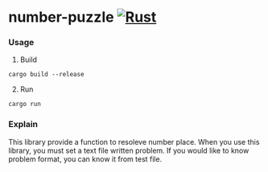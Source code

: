 # number-puzzle [![Rust](https://github.com/CityBear3/number-puzzle/actions/workflows/rust.yml/badge.svg)](https://github.com/CityBear3/number-puzzle/actions/workflows/rust.yml)

### Usage
1. Build
```
cargo build --release
```
2. Run
```
cargo run
```
### Explain
This library provide a function to resoleve number place.
When you use this library, you must set a text file written problem.
If you would like to know problem format, you can know it from test file.
